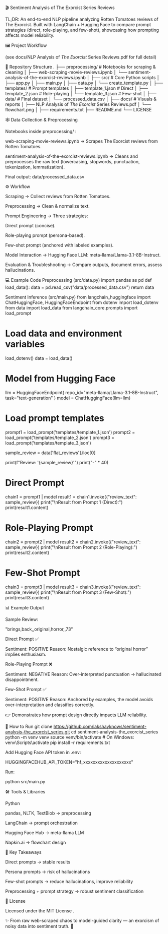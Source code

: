 🎬 Sentiment Analysis of The Exorcist Series Reviews

TL;DR: An end-to-end NLP pipeline analyzing Rotten Tomatoes reviews of The Exorcist. Built with LangChain + Hugging Face to compare prompt strategies (direct, role-playing, and few-shot), showcasing how prompting affects model reliability.

🖼️ Project Workflow


(see docs/NLP Analysis of _The Exorcist_ Series Reviews.pdf
 for full detail)

📂 Repository Structure
.
├── preprocessing/                     # Notebooks for scraping & cleaning
│   ├── web-scraping-movie-reviews.ipynb
│   └── sentiment-analysis-of-the-exorcist-reviews.ipynb
│
├── src/                               # Core Python scripts
│   ├── app.py
│   ├── main.py
│   ├── data.py
│   └── create_template.py
│
├── templates/                         # Prompt templates
│   ├── template_1.json   # Direct
│   ├── template_2.json   # Role-playing
│   └── template_3.json   # Few-shot
│
├── data/                              # Final dataset
│   └── processed_data.csv
│
├── docs/                              # Visuals & reports
│   ├── NLP Analysis of _The Exorcist_ Series Reviews.pdf
│   └── flowchart.png
│
├── requirements.txt
├── README.md
└── LICENSE

🕸️ Data Collection & Preprocessing

Notebooks inside preprocessing/
:

web-scraping-movie-reviews.ipynb → Scrapes The Exorcist reviews from Rotten Tomatoes.

sentiment-analysis-of-the-exorcist-reviews.ipynb → Cleans and preprocesses the raw text (lowercasing, stopwords, punctuation, tokenization, lemmatization).

Final output: data/processed_data.csv

⚙️ Workflow

Scraping → Collect reviews from Rotten Tomatoes.

Preprocessing → Clean & normalize text.

Prompt Engineering → Three strategies:

Direct prompt (concise).

Role-playing prompt (persona-based).

Few-shot prompt (anchored with labeled examples).

Model Interaction → Hugging Face LLM: meta-llama/Llama-3.1-8B-Instruct.

Evaluation & Troubleshooting → Compare outputs, document errors, assess hallucinations.

💻 Example Code
Preprocessing (src/data.py)
import pandas as pd
def load_data():
    data = pd.read_csv("data/processed_data.csv")
    return data

Sentiment Inference (src/main.py)
from langchain_huggingface import ChatHuggingFace, HuggingFaceEndpoint
from dotenv import load_dotenv
from data import load_data
from langchain_core.prompts import load_prompt

# Load data and environment variables
load_dotenv()
data = load_data()

# Model from Hugging Face
llm = HuggingFaceEndpoint(
    repo_id="meta-llama/Llama-3.1-8B-Instruct",
    task="text-generation"
)
model = ChatHuggingFace(llm=llm)

# Load prompt templates
prompt1 = load_prompt('templates/template_1.json')
prompt2 = load_prompt('templates/template_2.json')
prompt3 = load_prompt('templates/template_3.json')

sample_review = data['flat_reviews'].iloc[0]

print(f"Review: '{sample_review}'")
print("-" * 40)

# Direct Prompt
chain1 = prompt1 | model
result1 = chain1.invoke({"review_text": sample_review})
print("\nResult from Prompt 1 (Direct):")
print(result1.content)

# Role-Playing Prompt
chain2 = prompt2 | model
result2 = chain2.invoke({"review_text": sample_review})
print("\nResult from Prompt 2 (Role-Playing):")
print(result2.content)

# Few-Shot Prompt
chain3 = prompt3 | model
result3 = chain3.invoke({"review_text": sample_review})
print("\nResult from Prompt 3 (Few-Shot):")
print(result3.content)

📊 Example Output

Sample Review:

"brings,back,,original,horror,,73"


Direct Prompt ✅

Sentiment: POSITIVE
Reason: Nostalgic reference to “original horror” implies enthusiasm.


Role-Playing Prompt ❌

Sentiment: NEGATIVE
Reason: Over-interpreted punctuation → hallucinated disappointment.


Few-Shot Prompt ✅

Sentiment: POSITIVE
Reason: Anchored by examples, the model avoids over-interpretation and classifies correctly.


👉 Demonstrates how prompt design directly impacts LLM reliability.

🚀 How to Run
git clone https://github.com/lakshayknows/sentiment-analysis-the_exorcist_series.git
cd sentiment-analysis-the_exorcist_series
python -m venv venv
source venv/bin/activate   # On Windows: venv\Scripts\activate
pip install -r requirements.txt


Add Hugging Face API token in .env:

HUGGINGFACEHUB_API_TOKEN="hf_xxxxxxxxxxxxxxxxxxxx"


Run:

python src/main.py

🛠️ Tools & Libraries

Python

pandas, NLTK, TextBlob → preprocessing

LangChain → prompt orchestration

Hugging Face Hub → meta-llama LLM

Napkin.ai → flowchart design

🎯 Key Takeaways

Direct prompts → stable results

Persona prompts → risk of hallucinations

Few-shot prompts → reduce hallucinations, improve reliability

Preprocessing + prompt strategy → robust sentiment classification

📜 License

Licensed under the MIT License
.

✨ From raw web-scraped chaos to model-guided clarity — an exorcism of noisy data into sentiment truth. 👻
